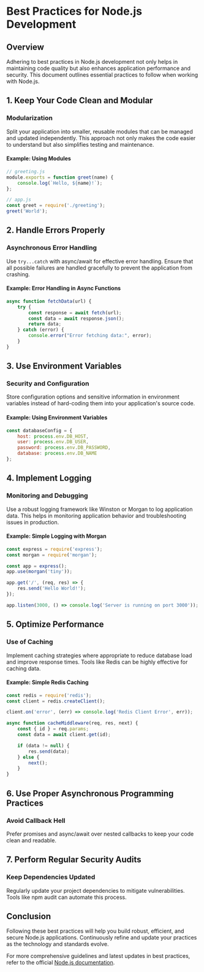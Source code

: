 # Best Practices for Node.js Development

## Overview
Adhering to best practices in Node.js development not only helps in maintaining code quality but also enhances application performance and security. This document outlines essential practices to follow when working with Node.js.

## 1. Keep Your Code Clean and Modular
### Modularization
Split your application into smaller, reusable modules that can be managed and updated independently. This approach not only makes the code easier to understand but also simplifies testing and maintenance.

#### Example: Using Modules
```javascript
// greeting.js
module.exports = function greet(name) {
    console.log(`Hello, ${name}!`);
};

// app.js
const greet = require('./greeting');
greet('World');
```

## 2. Handle Errors Properly
### Asynchronous Error Handling
Use `try...catch` with async/await for effective error handling. Ensure that all possible failures are handled gracefully to prevent the application from crashing.

#### Example: Error Handling in Async Functions
```javascript
async function fetchData(url) {
    try {
        const response = await fetch(url);
        const data = await response.json();
        return data;
    } catch (error) {
        console.error("Error fetching data:", error);
    }
}
```

## 3. Use Environment Variables
### Security and Configuration
Store configuration options and sensitive information in environment variables instead of hard-coding them into your application's source code.

#### Example: Using Environment Variables
```javascript
const databaseConfig = {
    host: process.env.DB_HOST,
    user: process.env.DB_USER,
    password: process.env.DB_PASSWORD,
    database: process.env.DB_NAME
};
```

## 4. Implement Logging
### Monitoring and Debugging
Use a robust logging framework like Winston or Morgan to log application data. This helps in monitoring application behavior and troubleshooting issues in production.

#### Example: Simple Logging with Morgan
```javascript
const express = require('express');
const morgan = require('morgan');

const app = express();
app.use(morgan('tiny'));

app.get('/', (req, res) => {
    res.send('Hello World!');
});

app.listen(3000, () => console.log('Server is running on port 3000'));
```

## 5. Optimize Performance
### Use of Caching
Implement caching strategies where appropriate to reduce database load and improve response times. Tools like Redis can be highly effective for caching data.

#### Example: Simple Redis Caching
```javascript
const redis = require('redis');
const client = redis.createClient();

client.on('error', (err) => console.log('Redis Client Error', err));

async function cacheMiddleware(req, res, next) {
    const { id } = req.params;
    const data = await client.get(id);

    if (data != null) {
        res.send(data);
    } else {
        next();
    }
}
```

## 6. Use Proper Asynchronous Programming Practices
### Avoid Callback Hell
Prefer promises and async/await over nested callbacks to keep your code clean and readable.

## 7. Perform Regular Security Audits
### Keep Dependencies Updated
Regularly update your project dependencies to mitigate vulnerabilities. Tools like npm audit can automate this process.

## Conclusion
Following these best practices will help you build robust, efficient, and secure Node.js applications. Continuously refine and update your practices as the technology and standards evolve.

For more comprehensive guidelines and latest updates in best practices, refer to the official [Node.js documentation](https://nodejs.org/).